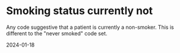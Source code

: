 # Smoking status currently not

Any code suggestive that a patient is currently a non-smoker. This is different to the "never smoked" code set.

2024-01-18
